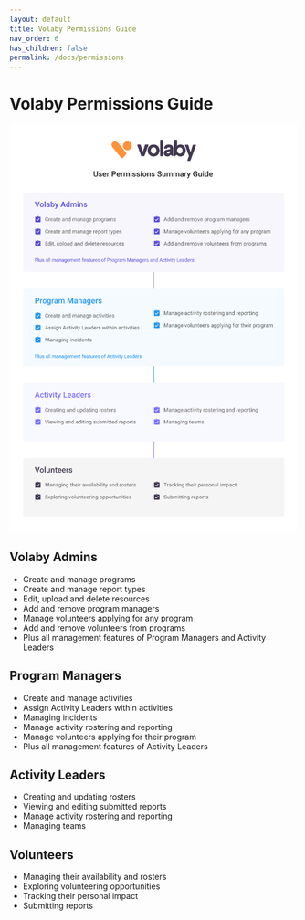 ```yaml
---
layout: default
title: Volaby Permissions Guide
nav_order: 6
has_children: false
permalink: /docs/permissions
---
```


# Volaby Permissions Guide

![Volaby Permissions Guide](./assets/VolabyPermissionsGuide.png)

## Volaby Admins

* Create and manage programs
* Create and manage report types
* Edit, upload and delete resources
* Add and remove program managers
* Manage volunteers applying for any program
* Add and remove volunteers from programs
* Plus all management features of Program Managers and Activity Leaders

## Program Managers

* Create and manage activities
* Assign Activity Leaders within activities
* Managing incidents
* Manage activity rostering and reporting
* Manage volunteers applying for their program
* Plus all management features of Activity Leaders

## Activity Leaders

* Creating and updating rosters
* Viewing and editing submitted reports
* Manage activity rostering and reporting
* Managing teams

## Volunteers

* Managing their availability and rosters
* Exploring volunteering opportunities
* Tracking their personal impact
* Submitting reports
